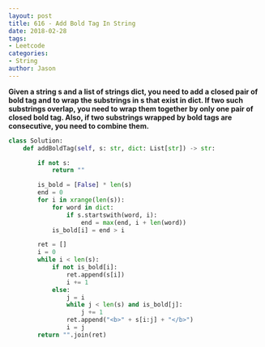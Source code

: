 ```yaml
---
layout: post
title: 616 - Add Bold Tag In String
date: 2018-02-28
tags:
- Leetcode
categories:
- String
author: Jason
---
```

**Given a string s and a list of strings dict, you need to add a closed pair of bold tag <b> and </b> to wrap the substrings in s that exist in dict. If two such substrings overlap, you need to wrap them together by only one pair of closed bold tag. Also, if two substrings wrapped by bold tags are consecutive, you need to combine them.**


```python
class Solution:
    def addBoldTag(self, s: str, dict: List[str]) -> str:

        if not s:
            return ""

        is_bold = [False] * len(s)
        end = 0
        for i in xrange(len(s)):
            for word in dict:
                if s.startswith(word, i):
                    end = max(end, i + len(word))
            is_bold[i] = end > i

        ret = []
        i = 0
        while i < len(s):
            if not is_bold[i]:
                ret.append(s[i])
                i += 1
            else:
                j = i
                while j < len(s) and is_bold[j]:
                    j += 1
                ret.append("<b>" + s[i:j] + "</b>")
                i = j
        return "".join(ret)
```
